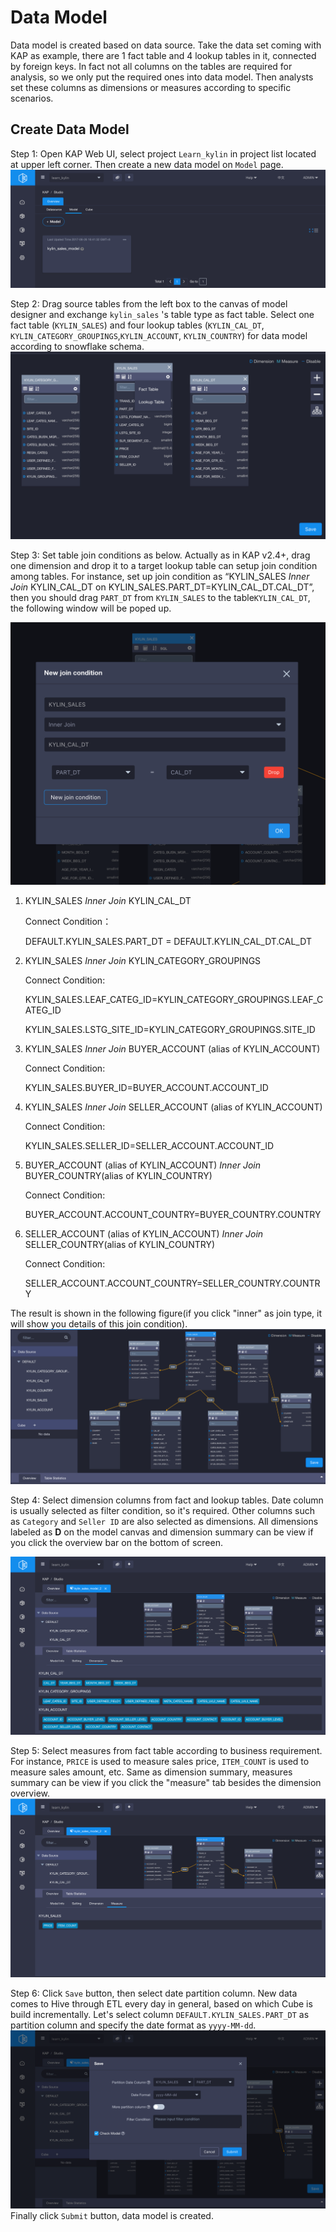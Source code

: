 # Data Model

Data model is created based on data source. Take the data set coming with KAP as example, there are 1 fact table and 4 lookup tables in it, connected by foreign keys. In fact not all columns on the tables are required for analysis, so we only put the required ones into data model. Then analysts set these columns as dimensions or measures according to specific scenarios.

## Create Data Model

Step 1: Open KAP Web UI, select project `Learn_kylin` in project list located at upper left corner. Then create a new data model on `Model` page.![](images/datamodel_1.png)

Step 2: Drag source tables from the left box to the canvas of model designer and exchange `kylin_sales` 's table type as fact table. Select one fact table (`KYLIN_SALES`) and four lookup tables (`KYLIN_CAL_DT`, `KYLIN_CATEGORY_GROUPINGS`,`KYLIN_ACCOUNT`, `KYLIN_COUNTRY`) for data model according to snowflake schema. ![](images/datamodel_2.png)

Step 3: Set table join conditions as below. Actually as in KAP v2.4+, drag one dimension and drop it to a target lookup table can setup join condition among tables. For instance, set up join condition as “KYLIN_SALES *Inner Join* KYLIN\_CAL\_DT on KYLIN\_SALES.PART_DT=KYLIN\_CAL\_DT.CAL\_DT”, then you should drag `PART_DT` from `KYLIN_SALES` to the table`KYLIN_CAL_DT`, the following window will  be poped up.

![](images/datamodel_join_condition.png)

1. KYLIN_SALES *Inner Join* KYLIN\_CAL\_DT 

   Connect Condition：

   DEFAULT.KYLIN\_SALES.PART_DT = DEFAULT.KYLIN\_CAL\_DT.CAL\_DT

2. KYLIN_SALES *Inner Join* KYLIN\_CATEGORY_GROUPINGS 

   Connect Condition: 

   KYLIN_SALES.LEAF_CATEG_ID=KYLIN\_CATEGORY\_GROUPINGS.LEAF_CATEG_ID

   KYLIN_SALES.LSTG_SITE_ID=KYLIN\_CATEGORY\_GROUPINGS.SITE_ID 

3. KYLIN_SALES *Inner Join* BUYER_ACCOUNT (alias of KYLIN_ACCOUNT)

   Connect Condition: 

   KYLIN_SALES.BUYER_ID=BUYER_ACCOUNT.ACCOUNT_ID 

4. KYLIN_SALES *Inner Join* SELLER_ACCOUNT (alias of KYLIN_ACCOUNT) 

   Connect Condition: 

   KYLIN_SALES.SELLER_ID=SELLER_ACCOUNT.ACCOUNT_ID 

5. BUYER_ACCOUNT (alias of KYLIN_ACCOUNT) *Inner Join* BUYER_COUNTRY(alias of KYLIN\_COUNTRY) 

   Connect Condition: 

   BUYER_ACCOUNT.ACCOUNT_COUNTRY=BUYER_COUNTRY.COUNTRY 

6. SELLER_ACCOUNT (alias of KYLIN_ACCOUNT) *Inner Join* SELLER_COUNTRY(alias of KYLIN\_COUNTRY)

   Connect Condition: 

   SELLER_ACCOUNT.ACCOUNT_COUNTRY=SELLER_COUNTRY.COUNTRY

The result is shown in the following figure(if you click "inner" as join type, it will show you details of this join condition). ![](images/datamodel_3.png)



Step 4: Select dimension columns from fact and lookup tables. Date column is usually selected as filter condition, so it's required. Other columns such as `Category` and `Seller ID` are also selected as dimensions. All dimensions labeled as **D** on the model canvas and dimension summary can be view if you click the overview bar on the bottom of screen. 

![](images/datamodel_4.png)



Step 5: Select measures from fact table according to business requirement. For instance, `PRICE` is used to measure sales price, `ITEM_COUNT` is used to measure sales amount, etc. Same as dimension summary, measures summary can be view if you click the "measure" tab besides the dimension overview.![](images/datamodel_5.png)



Step 6: Click `Save` button, then select date partition column. New data comes to Hive through ETL every day in general, based on which Cube is build incrementally. Let's select column `DEFAULT.KYLIN_SALES.PART_DT` as partition column and specify the date format as `yyyy-MM-dd`.![](images/datamodel_6.png)Finally click `Submit` button, data model is created.